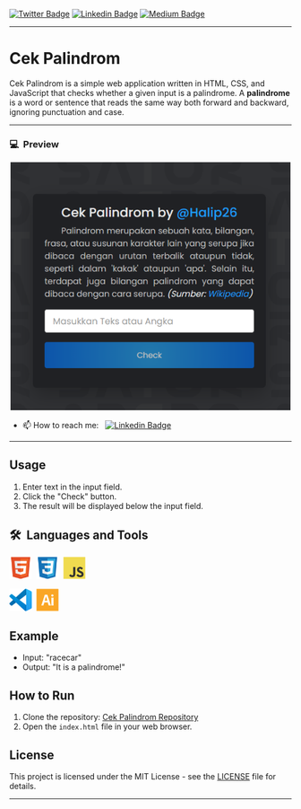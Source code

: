 [![Twitter Badge](https://img.shields.io/twitter/follow/halip26?style=social)](https://twitter.com/Halip26)
[![Linkedin Badge](https://img.shields.io/badge/-LinkedIn-0e76a8?style=flat-square&logo=Linkedin&logoColor=white)](https://www.linkedin.com/in/halipuddin/)
[![Medium Badge](https://img.shields.io/badge/medium-%2312100E.svg?&style=for-square&logo=medium&logoColor=white)](https://medium.com/@halip26)

---

# Cek Palindrom

Cek Palindrom is a simple web application written in HTML, CSS, and JavaScript that checks whether a given input is a palindrome. A **palindrome** is a word or sentence that reads the same way both forward and backward, ignoring punctuation and case.

---

### 💻 &nbsp;Preview

<p align="center"><img src="assets/preview.png" width="500"/></p>

- 📫 How to reach me: &nbsp; [![Linkedin Badge](https://img.shields.io/badge/-Halipuddin%20Hambali-blue?style=flat&logo=Linkedin&logoColor=white)](https://www.linkedin.com/in/halipuddin/)

---

## Usage

1. Enter text in the input field.
2. Click the "Check" button.
3. The result will be displayed below the input field.

## 🛠 &nbsp;Languages and Tools

<p>
<img src="https://github.com/devicons/devicon/blob/master/icons/html5/html5-original.svg" title="HTML5" alt="HTML" width="40" height="40"/>&nbsp;
<img src="https://github.com/devicons/devicon/blob/master/icons/css3/css3-original.svg"  title="CSS3" alt="CSS" width="40" height="40"/>&nbsp;
<img src="https://github.com/devicons/devicon/blob/master/icons/javascript/javascript-original.svg" title="JavaScript" alt="JavaScript" width="40" height="40"/>&nbsp;

<img src="https://github.com/devicons/devicon/blob/master/icons/vscode/vscode-original.svg" title="VSCode" alt="VSCode" width="40" height="40"/>&nbsp;
<img src="https://github.com/devicons/devicon/blob/master/icons/illustrator/illustrator-plain.svg" title="AdobeIllustrator" alt="AdobeIllustrator" width="40" height="40"/>&nbsp;
</p>

## Example

- Input: "racecar"
- Output: "It is a palindrome!"

## How to Run

1. Clone the repository: [Cek Palindrom Repository](https://github.com/Halip26/cek-palindrom)
2. Open the `index.html` file in your web browser.

## License

This project is licensed under the MIT License - see the [LICENSE](LICENSE) file for details.

---
